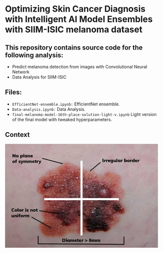# Optimizing Skin Cancer Diagnosis with Intelligent AI Model Ensembles with SIIM-ISIC melanoma dataset
## This repository contains source code for the following analysis:
  - Predict melanoma detection from images with Convolutional Neural Network
  - Data Analysis for SIIM-ISIC
## Files:
  - ``EfficientNet-ensemble.ipynb:`` EfficientNet ensemble.
  - ``Data-analysis.ipynb:`` Data Analysis.
  - ``final-melanoma-model-16th-place-solution-light-v.ipynb`` Light version of the final model with tweaked hyperparameters.
## Context
<img src="/images/Melanoma-characteristics.jpg" alt="Melanoma patch characteristics"/>
